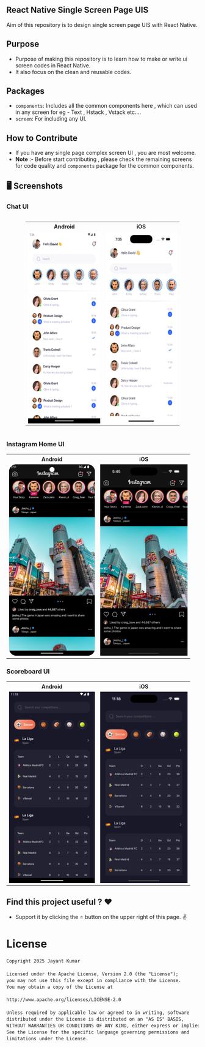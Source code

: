 ## React Native Single Screen Page UIS

<p> Aim of this repository is to design single screen page UIS with React Native.</p>

## Purpose

- Purpose of making this repository is to learn how to make or write ui screen codes in
  React Native.
- It also focus on the clean and reusable codes.

## Packages

- `components`: Includes all the common components here , which can used in any screen for eg -
  Text , Hstack , Vstack etc....
- `screen`: For including any UI.

## How to Contribute

- If you have any single page complex screen UI , you are most welcome.
- **Note** :- Before start contributing , please check the remaining screens for code quality
  and `components` package for the common components.

## 🖥️ Screenshots

### Chat UI

<div style="display: flex; justify-content: center;">
  <table style="width:80%; text-align: center;">
    <tr>
      <th>Android</th>
      <th>iOS</th>
    </tr>
    <tr>
      <td><img src="screenshots/ChatUI_Android.png" height="500"/></td>
      <td><img src="screenshots/ChatUI_iOS.png" height="500"/></td>
    </tr>
  </table>
</div>

### Instagram Home UI

<table style="width:100%">
  <tr>
    <th>Android</th>
    <th>iOS</th> 
  </tr>
  <tr>
    <td><img src = "screenshots/instagram_home_android.png" height="500"/></td>
 <td><img src = "screenshots/instagram_home_ios.png"  height="500"/></td>
  </tr>
</table>

### Scoreboard UI

<table style="width:100%">
  <tr>
    <th>Android</th>
    <th>iOS</th> 
  </tr>
  <tr>
    <td><img src = "screenshots/scoreboard_ui_android.png" height="500"/></td>
 <td><img src = "screenshots/scoreboard_ui_ios.png"  height="500"/></td>
  </tr>
</table>

## Find this project useful ? ❤️

- Support it by clicking the ⭐️ button on the upper right of this page. ✌️

# License

```markdown
Copyright 2025 Jayant Kumar

Licensed under the Apache License, Version 2.0 (the "License");
you may not use this file except in compliance with the License.
You may obtain a copy of the License at

http://www.apache.org/licenses/LICENSE-2.0

Unless required by applicable law or agreed to in writing, software
distributed under the License is distributed on an "AS IS" BASIS,
WITHOUT WARRANTIES OR CONDITIONS OF ANY KIND, either express or implied.
See the License for the specific language governing permissions and
limitations under the License.
```
